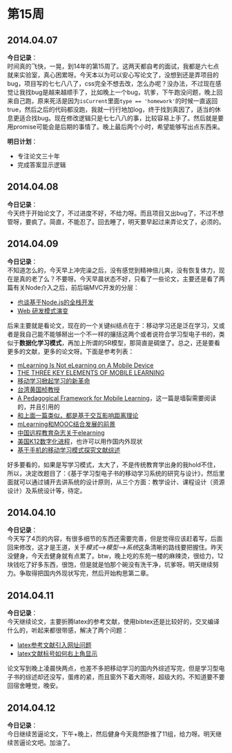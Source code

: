 第15周
======

## 2014.04.07

**今日记录**：  
时间真的飞快，一晃，到14年的第15周了。这两天都自考的面试，我都是六七点就来实验室，真心困累呀。今天本以为可以安心写论文了，没想到还是弄项目的bug，项目写的七七八八了，css完全不想去改，怎么办呢？没办法，不过现在感觉让我找bug是越来越顺手了，比如晚上一个bug，坑爹，下午跑没问题，晚上回来自己跑，原来死活是因为`isCurrent`里面`type == 'homework'`的时候一直返回true，然后之后的代码都没跑，我就一行行地加log，终于找到真因了，适当的休息更适合找bug。现在修改逻辑只是七七八八的事，比较容易上手了。然后就是要用promise可能会是后期的事情了。晚上最后两个小时，希望能够写出点东西来。

**明日计划**：  
- 专注论文三十年
- 完成答案显示逻辑

## 2014.04.08

**今日记录**：  
今天终于开始论文了，不过进度不好，不给力呀。而且项目又出bug了，不过不想管呀，要疯了。简直，不能忍了。回去睡了，明天要早起过来弄论文了，必须的。

## 2014.04.09

**今日记录**：  
不知道怎么的，今天早上冲完澡之后，没有感觉到精神倍儿爽，没有恢复体力，现在是真的老了么？不要呀。今天早晨状态不好，只看了一些论文，主要还是看了两篇有关Node介入之后，前后端MVC开发的分层：

- [也谈基于Node.js的全栈开发](http://ued.taobao.org/blog/2014/04/full-stack-development-with-nodejs/#comment-11989)
- [Web 研发模式演变](https://github.com/lifesinger/lifesinger.github.com/issues/184)

后来主要就是看论文，现在的一个关键纠结点在于：移动学习还是泛在学习，又或者是我自己能不能够掰出一个不一样的攘括这两个或者说符合学习型电子书的，类似于**数据化学习模式**，再加上所谓的5R模型，那简直是碉堡了。总之，还是要看更多的文献，更多的论文呀。下面是参考列表：

- [mLearning Is Not eLearning on A Mobile Device](http://floatlearning.com/2010/04/mlearning-is-not-elearning-on-a-mobile-device/#.U0VZMPmSyiY)
- [THE THREE KEY ELEMENTS OF MOBILE LEARNING](http://mayraixavillar.wordpress.com/2013/07/08/mlearning-the-three-key-elements-of-mobile-learning/)
- [移动学习掀起学习的新革命](http://news.xinhuanet.com/tech/2013-10/05/c_125484632.htm)
- [台湾黄国桢教授](http://wenku.baidu.com/view/50d1f3106edb6f1aff001fe0.html)
- [A Pedagogical Framework for Mobile Learning](http://www.irrodl.org/index.php/irrodl/article/view/791/1699)，这一篇是墙裂需要阅读的，并且引用的
- [和上面一篇类似，都是基于交互影响距离理论](http://www.doc88.com/p-3837348396955.html)
- [mLearning和MOOC结合发展的前景](http://www.docin.com/p-599994807.html)
- [中国远程教育杂志关于elearning](http://old.ourelearning.com/JJFA/)
- [美国K12数字化进程](http://www.bookdao.com/article/76739/)，也许可以用作国内外现状
- [基于手机的移动学习模式探究文献综述](http://wenku.baidu.com/view/17f92f48f7ec4afe04a1df47.html)

好多要看的，如果是写学习模式，太大了，不是传统教育学出身的我hold不住，所以，决定改题目了：《基于学习型电子书的移动学习系统的研究与设计》，然后里面就可以通过铺开去讲系统的设计原则，从三个方面：教学设计、课程设计（资源设计）及系统设计等，待定。

## 2014.04.10

**今日记录**：  
今天写了4页的内容，有很多细节的东西还需要完善，但是觉得应该赶着写，后面回来修改，这才是王道，关于*模式-->模型-->系统*这条清晰的路线要把握住。昨天没健身，今天去健身就有点累了。btw，晚上吃的东苑一楼的麻辣烫，很给力，12块钱吃了好多东西，很饱，但是就是怕那个碗没有洗干净，坑爹呀。明天继续努力。争取得把国内外现状写完，然后开始构思第二章。

## 2014.04.11

**今日记录**：  
今天继续论文，主要折腾latex的参考文献，使用bibtex还是比较好的，交叉编译什么的，听起来都很带感，解决了两个问题：

- [latex参考文献引入网址问题](http://blog.163.com/chen_dawn/blog/static/11250632013526988656/)
- [latex文献标号如何右上角显示](http://gpcheng03.blog.163.com/blog/static/12351517020126279442311/)

论文写到晚上凌晨快两点，也差不多把移动学习的国内外综述写完，但是学习型电子书的综述却还没写，蛋疼的紧，而且窗外下着大雨呀，超级大的。不知道要不要回宿舍睡觉，晚安。

## 2014.04.12

**今日记录**：  
今日继续苦逼论文，下午+晚上，然后健身今天竟然卧推了11组，给力呀。明天继续苦逼论文吧。加油了。
